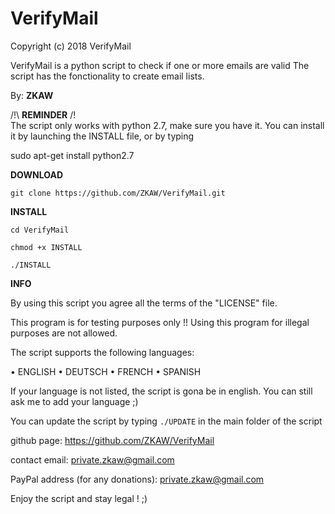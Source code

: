 # VerifyMail
Copyright (c) 2018 VerifyMail

VerifyMail is a python script to check if one or more emails are valid
The script has the fonctionality to create email lists.


By: **ZKAW**

/!\ **REMINDER** /!\
The script only works with python 2.7, make sure you have it.
You can install it by launching the INSTALL file, or by typing

sudo apt-get install python2.7


**DOWNLOAD**

`git clone https://github.com/ZKAW/VerifyMail.git`

**INSTALL**

`cd VerifyMail`

`chmod +x INSTALL`

`./INSTALL`

**INFO**

By using this script you agree all the terms of the "LICENSE" file.

This program is for testing purposes only !! 
Using this program for illegal purposes are not allowed.

The script supports the following languages:

   • ENGLISH
   • DEUTSCH
   • FRENCH
   • SPANISH
   
If your language is not listed, the script is gona be in english.
You can still ask me to add your language ;)

You can update the script by typing `./UPDATE` in the main folder of the script
   
github page: https://github.com/ZKAW/VerifyMail

contact email: private.zkaw@gmail.com

PayPal address (for any donations): private.zkaw@gmail.com

Enjoy the script and stay legal ! ;)
